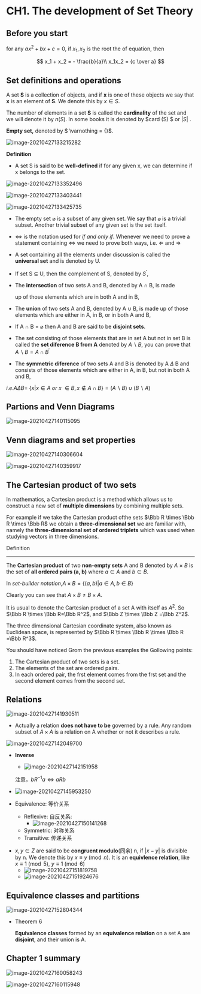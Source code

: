 # CH1. The development of Set Theory 

## Before you start

for any $ax^2 + bx+c = 0$, if $x_1, x_2$ is the root the of equation, then


$$
x_1 + x_2 = - \frac{b}{a}\\
x_1x_2 = {c \over a}
$$

## Set definitions and operations

A set **S** is a collection of objects, and if **x** is one of these objects we say that **x** is an element of **S**. We denote this by $x \in S$.



The number of elements in a set **S** is called the **cardinality** of the set and we will denote it by $n(S)$. In some books it is denoted by
 $card (S) $ or $| S|$ .



**Empty set,** denoted by $ \varnothing = \{\}$.

![image-20210427133215282](Option-set-relation-and-groups.assets/image-20210427133215282.png)



**Definition**

* A set S is said to be **well-defined** if for any given x, we can determine if x belongs to the set.



![image-20210427133352496](Option-set-relation-and-groups.assets/image-20210427133352496.png)



![image-20210427133403441](Option-set-relation-and-groups.assets/image-20210427133403441.png)

![image-20210427133425735](Option-set-relation-and-groups.assets/image-20210427133425735.png)

* The empty set $\varnothing$ is a subset of any given set. We say that $\varnothing$ is a trivial subset. Another trivial subset of any given set is the set itself.

* $\Leftrightarrow$ is the notation used for *if and only if*. Whenever we need
   to prove a statement containing $\Leftrightarrow$  we need to prove both ways, i.e. $\Leftarrow$ and $\Rightarrow$

* A set containing all the elements under discussion is called the **universal set** and is denoted by U.

* If set S $\subseteq$ U, then the complement of S, denoted by $S^{'}$,

* The **intersection** of two sets A and B, denoted by A $\cap$ B, is made

  up of those elements which are in both A and in B,

* The **union** of two sets A and B, denoted by A $\cup$ B, is made up of those elements which are either in A, in B, or in both A and B,

* If A $\cap$ B = $\varnothing$ then A and B are said to be **disjoint sets**.

* The set consisting of those elements that are in set A but not in set B is called the **set diference B from A** denoted by $A \backslash B$, you can prove that $A \backslash B =  A \cap B^{'}$

* The **symmetric diference** of two sets A and B is denoted by A $\Delta$ B and consists of those elements which are either in A, in B, but not in both A and B,

$i.e. A \Delta B = \ \{ x| x \in A\ or\ x\ \in B, x \notin A \cap B\} = (A \backslash B) \cup (B \backslash A)$



## Partions and Venn Diagrams

![image-20210427140115095](Option-set-relation-and-groups.assets/image-20210427140115095.png)

## Venn diagrams and set properties



![image-20210427140306604](Option-set-relation-and-groups.assets/image-20210427140306604.png)





![image-20210427140359917](Option-set-relation-and-groups.assets/image-20210427140359917.png)

## The Cartesian product of two sets



In mathematics, a Cartesian product is a method which allows us to construct a new set of **multiple dimensions** by combining multiple sets.

For example if we take the Cartesian product ofthe sets $\Bbb R \times \Bbb R  \times \Bbb R$
 we obtain a **three-dimensional set** we are familiar with, namely the **three-dimensional set of ordered triplets** which was used when studying vectors in three dimensions. 

Definition

---

The **Cartesian product** of two **non-empty sets** A and B denoted by $A\ \times\ B$ is the set of **all ordered pairs (a, b)** where $a \in A$ and $b \in B$.

In *set-builder notation*,$A\times B=\{(a,b)| a \in A,b \in B \}$

Clearly you can see that $A \times B \ne B \times A$.

It is usual to denote the Cartesian product of a set A with itself as $A^2$. So $\Bbb R \times \Bbb R=\Bbb R^2$,  and $\Bbb Z \times \Bbb Z =\Bbb Z^2$.

The three dimensional Cartesian coordinate system, also known as Euclidean space, is represented by $\Bbb R \times \Bbb R \times \Bbb R =\Bbb R^3$.



You should have noticed rom the previous examples the ollowing points:

1.  The Cartesian product of two sets is a set.
2.  The elements of the set are ordered pairs.
3.  In each ordered pair, the frst element comes from the frst set and the second element comes from the second set.

## Relations

![image-20210427141930511](Option-set-relation-and-groups.assets/image-20210427141930511.png)

* Actually a relation **does not have to be** governed by a rule. Any random subset of $A \times  A$ is a relation on A whether or not it describes a rule.

![image-20210427142049700](Option-set-relation-and-groups.assets/image-20210427142049700.png)

* **Inverse**

  * ![image-20210427142151958](Option-set-relation-and-groups.assets/image-20210427142151958.png)

  注意，$bR^{-1}a \Leftrightarrow aRb$

* ![image-20210427145953250](Option-set-relation-and-groups.assets/image-20210427145953250.png)

- Equivalence: 等价关系

  - Reflexive: 自反关系: 
    - ![image-20210427150141268](Option-set-relation-and-groups.assets/image-20210427150141268.png)
  - Symmetric: 对称关系
  - Transitive: 传递关系

  

* $x, y \in Z$ are said to be **congruent modulo**(同余) n, if $| x - y|$ is divisible by n. We denote this by   $x \equiv  y \pmod {n}$. It is an **equivlence relation**, like $x \equiv 1 \pmod{5},\ y \equiv 1 \pmod {6}$
  * ![image-20210427151819758](Option-set-relation-and-groups.assets/image-20210427151819758.png)
  * ![image-20210427151924676](Option-set-relation-and-groups.assets/image-20210427151924676.png)

## Equivalence classes and partitions

![image-20210427152804344](Option-set-relation-and-groups.assets/image-20210427152804344.png)

* Theorem 6

  **Equivalence classes** formed by an **equivalence relation** on a set A are **disjoint**, and their union is A.



## Chapter 1 summary

![image-20210427160058243](Option-set-relation-and-groups.assets/image-20210427160058243.png)

![image-20210427160115948](Option-set-relation-and-groups.assets/image-20210427160115948.png)